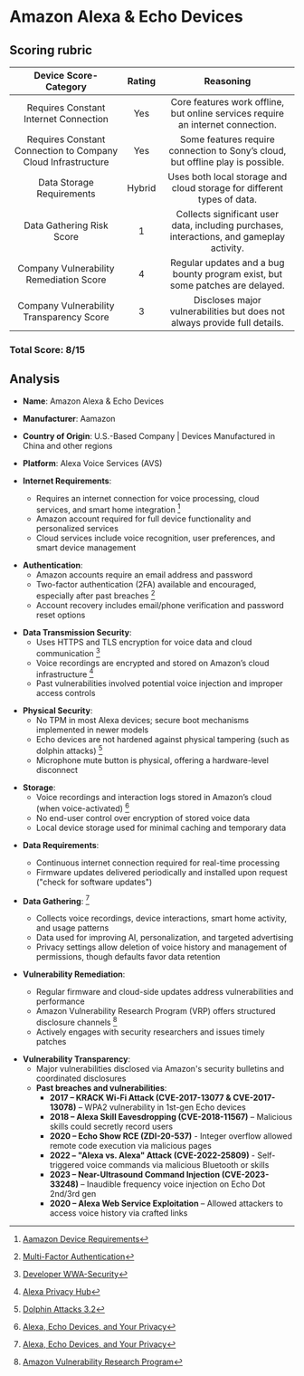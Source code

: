 # Amazon Alexa & Echo Devices

## Scoring rubric
| Device Score-Category |  Rating | Reasoning | 
| :---: | :---: | :---: | 
| Requires Constant Internet Connection | Yes | Core features work offline, but online services require an internet connection. |
| Requires Constant Connection to Company Cloud Infrastructure | Yes | Some features require connection to Sony’s cloud, but offline play is possible. |
| Data Storage Requirements | Hybrid | Uses both local storage and cloud storage for different types of data. |
| Data Gathering Risk Score | 1 | Collects significant user data, including purchases, interactions, and gameplay activity. |
| Company Vulnerability Remediation Score | 4 | Regular updates and a bug bounty program exist, but some patches are delayed. |
| Company Vulnerability Transparency Score | 3 | Discloses major vulnerabilities but does not always provide full details. | 

### Total Score: 8/15

## Analysis  
- **Name**: Amazon Alexa & Echo Devices
- **Manufacturer**: Aamazon
- **Country of Origin**: U.S.-Based Company | Devices Manufactured in China and other regions
- **Platform**: Alexa Voice Services (AVS)

- **Internet Requirements**:  
    - Requires an internet connection for voice processing, cloud services, and smart home integration [^1]
    - Amazon account required for full device functionality and personalized services
    - Cloud services include voice recognition, user preferences, and smart device management
[^1]: [Aamazon Device Requirements](https://developer.amazon.com/en-US/docs/alexa/smarthome/wwa-device-requirements.html)

- **Authentication**:  
    - Amazon accounts require an email address and password
    - Two-factor authentication (2FA) available and encouraged, especially after past breaches [^2]
    - Account recovery includes email/phone verification and password reset options
[^2]: [Multi-Factor Authentication](https://www.amazon.com/gp/help/customer/display.html?nodeId=G9MX9LXNWXFKMJYU)

- **Data Transmission Security**:  
    - Uses HTTPS and TLS encryption for voice data and cloud communication [^3]
    - Voice recordings are encrypted and stored on Amazon’s cloud infrastructure [^4]
    - Past vulnerabilities involved potential voice injection and improper access controls

[^3]: [Developer WWA-Security](https://developer.amazon.com/en-US/docs/alexa/smarthome/wwa-security.html)
[^4]: [Alexa Privacy Hub](https://www.amazon.com/Alexa-Privacy-Hub/b?ie=UTF8&node=19149155011)

- **Physical Security**:  
    - No TPM in most Alexa devices; secure boot mechanisms implemented in newer models
    - Echo devices are not hardened against physical tampering (such as dolphin attacks) [^5]
    - Microphone mute button is physical, offering a hardware-level disconnect

[^5]: [Dolphin Attacks 3.2](https://www.sciencedirect.com/science/article/pii/S2667295222000393#:~:text=3.2.&text=These%20vulnerabilities%20can%20be%20exploited,avenue%20for%20attacking%20%5B11%5D.)

- **Storage**:  
    - Voice recordings and interaction logs stored in Amazon’s cloud (when voice-activated) [^6] 
    - No end-user control over encryption of stored voice data
    - Local device storage used for minimal caching and temporary data

[^6]: [Alexa, Echo Devices, and Your Privacy](https://www.amazon.com/gp/help/customer/display.html?nodeId=GVP69FUJ48X9DK8V)

- **Data Requirements**:
    - Continuous internet connection required for real-time processing
    - Firmware updates delivered periodically and installed upon request ("check for software updates")

- **Data Gathering**:  [^6]     
    - Collects voice recordings, device interactions, smart home activity, and usage patterns
    - Data used for improving AI, personalization, and targeted advertising
    - Privacy settings allow deletion of voice history and management of permissions, though defaults favor data retention

- **Vulnerability Remediation**:  
    - Regular firmware and cloud-side updates address vulnerabilities and performance
    - Amazon Vulnerability Research Program (VRP) offers structured disclosure channels [^7]
    - Actively engages with security researchers and issues timely patches

[^7]: [Amazon Vulnerability Research Program](https://hackerone.com/amazonvrp?type=team)
 
- **Vulnerability Transparency**:  
    - Major vulnerabilities disclosed via Amazon's security bulletins and coordinated disclosures
    - **Past breaches and vulnerabilities**:  
        - **2017 – KRACK Wi-Fi Attack (CVE-2017-13077 & CVE-2017-13078)** –  WPA2 vulnerability in 1st-gen Echo devices
        - **2018 – Alexa Skill Eavesdropping (CVE-2018-11567)** – Malicious skills could secretly record users
        - **2020 – Echo Show RCE (ZDI-20-537)** - Integer overflow allowed remote code execution via malicious pages
        - **2022 – "Alexa vs. Alexa" Attack (CVE-2022-25809)** - Self-triggered voice commands via malicious Bluetooth or skills
        - **2023 – Near-Ultrasound Command Injection (CVE-2023-33248)** – Inaudible frequency voice injection on Echo Dot 2nd/3rd gen
        - **2020 – Alexa Web Service Exploitation** – Allowed attackers to access voice history via crafted links
